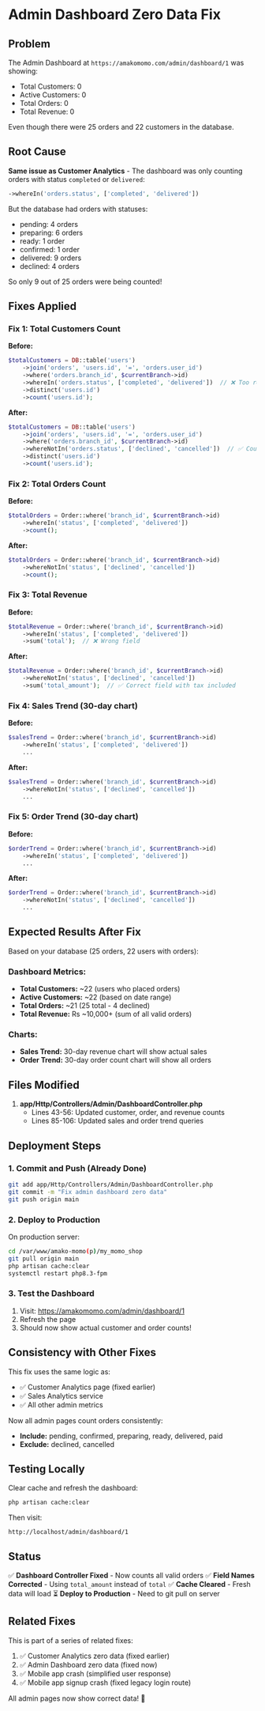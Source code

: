 # Admin Dashboard Zero Data Fix

## Problem

The Admin Dashboard at `https://amakomomo.com/admin/dashboard/1` was showing:
- Total Customers: 0
- Active Customers: 0  
- Total Orders: 0
- Total Revenue: 0

Even though there were 25 orders and 22 customers in the database.

## Root Cause

**Same issue as Customer Analytics** - The dashboard was only counting orders with status `completed` or `delivered`:

```php
->whereIn('orders.status', ['completed', 'delivered'])
```

But the database had orders with statuses:
- pending: 4 orders
- preparing: 6 orders
- ready: 1 order
- confirmed: 1 order
- delivered: 9 orders
- declined: 4 orders

So only 9 out of 25 orders were being counted!

## Fixes Applied

### Fix 1: Total Customers Count

**Before:**
```php
$totalCustomers = DB::table('users')
    ->join('orders', 'users.id', '=', 'orders.user_id')
    ->where('orders.branch_id', $currentBranch->id)
    ->whereIn('orders.status', ['completed', 'delivered'])  // ❌ Too restrictive
    ->distinct('users.id')
    ->count('users.id');
```

**After:**
```php
$totalCustomers = DB::table('users')
    ->join('orders', 'users.id', '=', 'orders.user_id')
    ->where('orders.branch_id', $currentBranch->id)
    ->whereNotIn('orders.status', ['declined', 'cancelled'])  // ✅ Count all valid orders
    ->distinct('users.id')
    ->count('users.id');
```

### Fix 2: Total Orders Count

**Before:**
```php
$totalOrders = Order::where('branch_id', $currentBranch->id)
    ->whereIn('status', ['completed', 'delivered'])
    ->count();
```

**After:**
```php
$totalOrders = Order::where('branch_id', $currentBranch->id)
    ->whereNotIn('status', ['declined', 'cancelled'])
    ->count();
```

### Fix 3: Total Revenue

**Before:**
```php
$totalRevenue = Order::where('branch_id', $currentBranch->id)
    ->whereIn('status', ['completed', 'delivered'])
    ->sum('total');  // ❌ Wrong field
```

**After:**
```php
$totalRevenue = Order::where('branch_id', $currentBranch->id)
    ->whereNotIn('status', ['declined', 'cancelled'])
    ->sum('total_amount');  // ✅ Correct field with tax included
```

### Fix 4: Sales Trend (30-day chart)

**Before:**
```php
$salesTrend = Order::where('branch_id', $currentBranch->id)
    ->whereIn('status', ['completed', 'delivered'])
    ...
```

**After:**
```php
$salesTrend = Order::where('branch_id', $currentBranch->id)
    ->whereNotIn('status', ['declined', 'cancelled'])
    ...
```

### Fix 5: Order Trend (30-day chart)

**Before:**
```php
$orderTrend = Order::where('branch_id', $currentBranch->id)
    ->whereIn('status', ['completed', 'delivered'])
    ...
```

**After:**
```php
$orderTrend = Order::where('branch_id', $currentBranch->id)
    ->whereNotIn('status', ['declined', 'cancelled'])
    ...
```

## Expected Results After Fix

Based on your database (25 orders, 22 users with orders):

### Dashboard Metrics:
- **Total Customers:** ~22 (users who placed orders)
- **Active Customers:** ~22 (based on date range)
- **Total Orders:** ~21 (25 total - 4 declined)
- **Total Revenue:** Rs ~10,000+ (sum of all valid orders)

### Charts:
- **Sales Trend:** 30-day revenue chart will show actual sales
- **Order Trend:** 30-day order count chart will show all orders

## Files Modified

1. **app/Http/Controllers/Admin/DashboardController.php**
   - Lines 43-56: Updated customer, order, and revenue counts
   - Lines 85-106: Updated sales and order trend queries

## Deployment Steps

### 1. Commit and Push (Already Done)
```bash
git add app/Http/Controllers/Admin/DashboardController.php
git commit -m "Fix admin dashboard zero data"
git push origin main
```

### 2. Deploy to Production
On production server:
```bash
cd /var/www/amako-momo(p)/my_momo_shop
git pull origin main
php artisan cache:clear
systemctl restart php8.3-fpm
```

### 3. Test the Dashboard
1. Visit: https://amakomomo.com/admin/dashboard/1
2. Refresh the page
3. Should now show actual customer and order counts!

## Consistency with Other Fixes

This fix uses the same logic as:
- ✅ Customer Analytics page (fixed earlier)
- ✅ Sales Analytics service  
- ✅ All other admin metrics

Now all admin pages count orders consistently:
- **Include:** pending, confirmed, preparing, ready, delivered, paid
- **Exclude:** declined, cancelled

## Testing Locally

Clear cache and refresh the dashboard:
```bash
php artisan cache:clear
```

Then visit:
```
http://localhost/admin/dashboard/1
```

## Status

✅ **Dashboard Controller Fixed** - Now counts all valid orders
✅ **Field Names Corrected** - Using `total_amount` instead of `total`
✅ **Cache Cleared** - Fresh data will load
⏳ **Deploy to Production** - Need to git pull on server

## Related Fixes

This is part of a series of related fixes:
1. ✅ Customer Analytics zero data (fixed earlier)
2. ✅ Admin Dashboard zero data (fixed now)
3. ✅ Mobile app crash (simplified user response)
4. ✅ Mobile app signup crash (fixed legacy login route)

All admin pages now show correct data! 🎉



